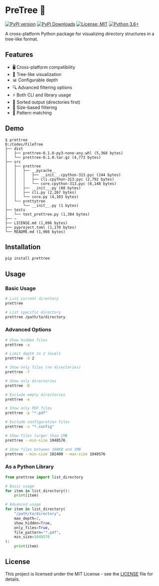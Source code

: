 # PreTree 🌳

[![PyPI version](https://badge.fury.io/py/prettree.svg)](https://badge.fury.io/py/prettree)
[![PyPI Downloads](https://img.shields.io/pypi/dm/prettree.svg)](https://pypi.org/project/prettree/)
[![License: MIT](https://img.shields.io/badge/License-MIT-yellow.svg)](https://opensource.org/licenses/MIT)
[![Python 3.6+](https://img.shields.io/badge/python-3.6+-blue.svg)](https://www.python.org/downloads/)

A cross-platform Python package for visualizing directory structures in a tree-like format.

## Features

- 🖥️ Cross-platform compatibility
- 🌲 Tree-like visualization
- 📊 Configurable depth
- 🔍 Advanced filtering options
- ⚡ Both CLI and library usage
- 📂 Sorted output (directories first)
- 📏 Size-based filtering
- 🎯 Pattern matching

## Demo

```
$ prettree
D:/Codes/FileTree
├── dist
│   ├── prettree-0.1.0-py3-none-any.whl (5,368 bytes)
│   └── prettree-0.1.0.tar.gz (4,773 bytes)
├── src
│   ├── prettree
│   │   ├── __pycache__
│   │   │   ├── __init__.cpython-313.pyc (244 bytes)
│   │   │   ├── cli.cpython-313.pyc (2,792 bytes)
│   │   │   └── core.cpython-313.pyc (6,148 bytes)
│   │   ├── __init__.py (88 bytes)
│   │   ├── cli.py (2,267 bytes)
│   │   └── core.py (4,103 bytes)
│   └── prettytree
│       └── __init__.py (1 bytes)
├── tests
│   └── test_prettree.py (1,384 bytes)
├── ~
├── LICENSE.md (1,096 bytes)
├── pyproject.toml (1,170 bytes)
└── README.md (1,966 bytes)
```

## Installation

```bash
pip install prettree
```

## Usage

### Basic Usage
```bash
# List current directory
prettree

# List specific directory
prettree /path/to/directory
```

### Advanced Options
```bash
# Show hidden files
prettree -a

# Limit depth to 2 levels
prettree -d 2

# Show only files (no directories)
prettree -f

# Show only directories
prettree -D

# Exclude empty directories
prettree -e

# Show only PDF files
prettree -p "*.pdf"

# Exclude configuration files
prettree -x "*.config"

# Show files larger than 1MB
prettree --min-size 1048576

# Show files between 100KB and 1MB
prettree --min-size 102400 --max-size 1048576
```

### As a Python Library
```python
from prettree import list_directory

# Basic usage
for item in list_directory():
    print(item)

# Advanced usage
for item in list_directory(
    "/path/to/directory",
    max_depth=2,
    show_hidden=True,
    only_files=True,
    file_pattern="*.pdf",
    min_size=1048576
):
    print(item)
```

## License

This project is licensed under the MIT License - see the [LICENSE](LICENSE) file for details.   
